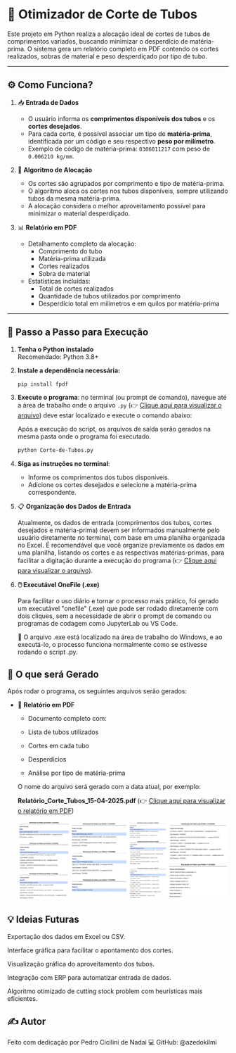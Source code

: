 # 🧠 Otimizador de Corte de Tubos

Este projeto em Python realiza a alocação ideal de cortes de tubos de comprimentos variados, buscando minimizar o desperdício de matéria-prima. O sistema gera um relatório completo em PDF contendo os cortes realizados, sobras de material e peso desperdiçado por tipo de tubo.

---

## ⚙️ Como Funciona?

1. 📥 **Entrada de Dados**
   - O usuário informa os **comprimentos disponíveis dos tubos** e os **cortes desejados**.
   - Para cada corte, é possível associar um tipo de **matéria-prima**, identificada por um código e seu respectivo **peso por milímetro**.
   - Exemplo de código de matéria-prima: `0306011217` com peso de `0.006210 kg/mm`.

2. 🧠 **Algoritmo de Alocação**
   - Os cortes são agrupados por comprimento e tipo de matéria-prima.
   - O algoritmo aloca os cortes nos tubos disponíveis, sempre utilizando tubos da mesma matéria-prima.
   - A alocação considera o melhor aproveitamento possível para minimizar o material desperdiçado.

3. 📊 **Relatório em PDF**
   - Detalhamento completo da alocação:
     - Comprimento do tubo
     - Matéria-prima utilizada
     - Cortes realizados
     - Sobra de material
   - Estatísticas incluídas:
     - Total de cortes realizados
     - Quantidade de tubos utilizados por comprimento
     - Desperdício total em milímetros e em quilos por matéria-prima

---

## 🚀 Passo a Passo para Execução

1. **Tenha o Python instalado**  
   Recomendado: Python 3.8+

2. **Instale a dependência necessária:**

   ```bash
   pip install fpdf
   ```

3. **Execute o programa**: no terminal (ou prompt de comando), navegue até a área de trabalho onde o arquivo `.py` (👉 [Clique aqui para visualizar o arquivo](https://github.com/azedokilmi/otimizacao-corte-tubos/blob/main/Corte-de-Tubos.py)) deve estar localizado e execute o comando abaixo:
   
   Após a execução do script, os arquivos de saída serão gerados na mesma pasta onde o programa foi executado.
   ```bash
   python Corte-de-Tubos.py
   ```
   
4. **Siga as instruções no terminal**:
   - Informe os comprimentos dos tubos disponíveis.
   - Adicione os cortes desejados e selecione a matéria-prima correspondente.
  
5. 📋 **Organização dos Dados de Entrada**

   Atualmente, os dados de entrada (comprimentos dos tubos, cortes desejados e matéria-prima) devem ser informados manualmente pelo usuário diretamente no terminal, com base em uma planilha organizada no Excel. É recomendável que você organize previamente os dados em uma planilha, listando os cortes e as respectivas matérias-primas, para facilitar a digitação durante a execução do programa (👉 [Clique aqui para visualizar o arquivo](https://github.com/azedokilmi/otimizacao-corte-tubos/blob/main/Tubos-para-Cortar.xlsx)).
  
5. **🖱️ Executável OneFile (.exe)**

   Para facilitar o uso diário e tornar o processo mais prático, foi gerado um executável "onefile" (.exe) que pode ser rodado diretamente com dois cliques, sem a necessidade de abrir o prompt de comando ou programas de codagem como JupyterLab ou VS Code.

   📂 O arquivo .exe está localizado na área de trabalho do Windows, e ao executá-lo, o processo funciona normalmente como se estivesse rodando o script .py.
  
## 📂 O que será Gerado

Após rodar o programa, os seguintes arquivos serão gerados:

  - 📄 **Relatório em PDF**  

    - Documento completo com:
    
    - Lista de tubos utilizados
    
    - Cortes em cada tubo
    
    - Desperdícios
    
    - Análise por tipo de matéria-prima
    
    O nome do arquivo será gerado com a data atual, por exemplo:
    
    **Relatório_Corte_Tubos_15-04-2025.pdf**
    (👉 [Clique aqui para visualizar o relatório em PDF](https://github.com/azedokilmi/otimizacao-corte-tubos/blob/main/Relatorio-Corte-Tubos-15-04-2025.pdf))
  
    ![Prévia do Relatório em PDF](https://github.com/azedokilmi/distribuicao-ordens-robos/raw/main/preview-pdf.png)

## 💡 Ideias Futuras

Exportação dos dados em Excel ou CSV.

Interface gráfica para facilitar o apontamento dos cortes.

Visualização gráfica do aproveitamento dos tubos.

Integração com ERP para automatizar entrada de dados.

Algoritmo otimizado de cutting stock problem com heurísticas mais eficientes.

## ✍️ Autor

Feito com dedicação por Pedro Cicilini de Nadai 💻
GitHub: @azedokilmi
